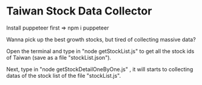 # Taiwan Stock Data Collector
Install puppeteer first => npm i puppeteer

Wanna pick up the best growth stocks, but tired of collecting massive data? 

Open the terminal and type in "node getStockList.js" to get all the stock ids of Taiwan (save as a file "stockList.json"). 

Next, type in "node getStockDetailOneByOne.js" , it will starts to collecting datas of the stock list of the file "stockList.js".
